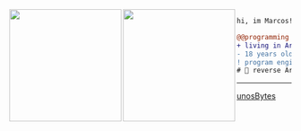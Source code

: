 <img align="left" height="200" src="https://media.giphy.com/media/ao9DUiTKH60XS/giphy.gif"/>
<img align="left" height="200" src="https://i.redd.it/vzkhe4s8dlab1.gif"/>

```diff
hi, im Marcos! 🔮.

@@programming student.@@
+ living in Argentina.
- 18 years old
! program engineer, backend developer and shitposter
# 📖 reverse Architecture design, computer science
```
------
[unosBytes](https://github.com/unosBytes)
